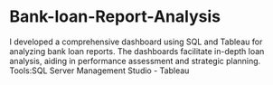 # Bank-loan-Report-Analysis
I developed a comprehensive dashboard using SQL and Tableau for analyzing bank loan reports. The dashboards facilitate in-depth loan analysis, aiding in performance assessment and strategic planning.
Tools:SQL Server Management Studio - Tableau
